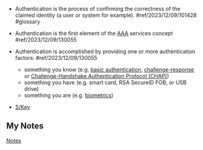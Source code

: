 - Authentication is the process of confirming the correctness of the claimed identity (a user or system for example). #ref/2023/12/09/101428 #glossary

- Authentication is the first element of the [AAA](aaa.md) services concept #ref/2023/12/09/130055
- Authentication is accomplished by providing one or more authentication factors: #ref/2023/12/09/130055
	- something you know (e.g. [basic authentication](basic-authentication.md), [challenge-response](challenge-response.md) or [Challenge-Handshake Authentication Protocol (CHAP)](challenge-handshake-authentication-protocol.md))
	- something you have (e.g. smart card, RSA SecureID FOB, or USB drive)
	- something you are (e.g. [biometrics](biometrics.md))
- [S/Key](s-key.md)
## My Notes
[Notes](mynotes/authentication-notes.md)
